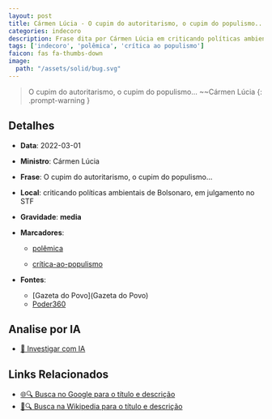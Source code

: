 ```yaml
---
layout: post
title: Cármen Lúcia - O cupim do autoritarismo, o cupim do populismo......
categories: indecoro
description: Frase dita por Cármen Lúcia em criticando políticas ambientais de Bolsonaro, em julgamento no STF
tags: ['indecoro', 'polêmica', 'crítica ao populismo']
faicon: fas fa-thumbs-down
image:
  path: "/assets/solid/bug.svg"
---
```


> O cupim do autoritarismo, o cupim do populismo... ~~Cármen Lúcia
{: .prompt-warning }

## Detalhes
- **Data**: 2022-03-01
- **Ministro**: Cármen Lúcia
- **Frase**: O cupim do autoritarismo, o cupim do populismo...
- **Local**: criticando políticas ambientais de Bolsonaro, em julgamento no STF
- **Gravidade**: **media** <i class="fas fa-bug"></i>

- **Marcadores**: 

   - [polêmica](/tags/polêmica/)

   - [crítica-ao-populismo](/tags/crítica-ao-populismo/)
- **Fontes**:
  - [Gazeta do Povo](Gazeta do Povo)
  - [Poder360](Poder360)

## Analise por IA
- [🤖 Investigar com IA](https://www.perplexity.ai/search?q=%22C%C3%A1rmen%20L%C3%BAcia%22%2BO%20cupim%20do%20autoritarismo%2C%20o%20cupim%20do%20populismo...%2Bcriticando%20pol%C3%ADticas%20ambientais%20de%20Bolsonaro%2C%20em%20julgamento%20no%20STF)

## Links Relacionados
- [🌐🔍 Busca no Google para o título e descrição](https://www.google.com/search?q=%22C%C3%A1rmen%20L%C3%BAcia%22%2BO%20cupim%20do%20autoritarismo%2C%20o%20cupim%20do%20populismo...%2Bcriticando%20pol%C3%ADticas%20ambientais%20de%20Bolsonaro%2C%20em%20julgamento%20no%20STF)
- [📖🔍 Busca na Wikipedia para o título e descrição](https://pt.wikipedia.org/w/index.php?search=%22C%C3%A1rmen%20L%C3%BAcia%22%2BO%20cupim%20do%20autoritarismo%2C%20o%20cupim%20do%20populismo...%2Bcriticando%20pol%C3%ADticas%20ambientais%20de%20Bolsonaro%2C%20em%20julgamento%20no%20STF)

